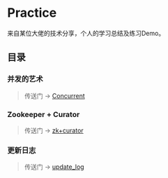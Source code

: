 # Practice
来自某位大佬的技术分享，个人的学习总结及练习Demo。

## 目录

### 并发的艺术

> 传送门 -> [Concurrent](./Concurrent/README.MD)

### Zookeeper + Curator

> 传送门 -> [zk+curator](./Zk_Curator/README.MD)

### 更新日志

> 传送门 -> [update_log](./UPDATE_LOG.MD)
